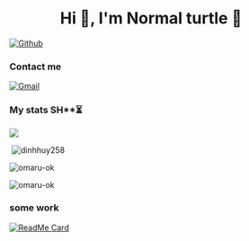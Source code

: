<h1 align="center">Hi 👋, I'm Normal turtle 🐢 </h1>

[![Github](https://img.shields.io/github/followers/omaru-ok?label=Follow&style=social)](https://github.com/omaru-ok)

<h3 align="left">Contact me</h3>

[![Gmail](https://img.shields.io/badge/gmail-red?&style=for-the-badge&logo=gmail&logoColor=white)](https://mail.google.com/mail/u/0/?fs=1&to=omi0k@duck.com&su=SUBJECT&body=BODY&tf=cm)

<h3 align="left">My stats SH**⏳ </h3>

![](https://github-profile-summary-cards.vercel.app/api/cards/profile-details?username=omaru-ok&theme=cobalt)
<p>&nbsp;<img src="https://github-readme-stats-sigma-five.vercel.app/api?username=omaru-ok&show_icons=true&locale=en" alt="dinhhuy258" /></p>

<p><img src="https://github-readme-streak-stats.herokuapp.com/?user=omaru-ok&" alt="omaru-ok" /></p>

<p><img src="https://github-readme-stats-sigma-five.vercel.app/api/top-langs?username=omaru-ok&show_icons=true&locale=en&layout=compact" alt="omaru-ok" /></p>

<h3 align="left">some work</h3>

[![ReadMe Card](https://github-readme-stats-sigma-five.vercel.app/api/pin/?username=omaru-ok&repo=Pwsh-env&theme=cobalt)](https://github.com/omaru-ok/Pwsh-env)






<!---
- 👋 Hi, I’m @omaru            as normal tutrle❤️:)
- 👀 I’m interested in ... learning and ...
- 🌱 I’m currently learning ... nothign 
- 💞️ I’m looking to collaborate on ...  everyone just ask im there
- 📫 How to reach me ...   just discord omi#1695
--->
<!---
omaru-ok/omaru-ok is a ✨ special ✨ repository because its `README.md` (this file) appears on your GitHub profile.
You can click the Preview link to take a look at your changes.
--->

